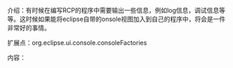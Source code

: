 介绍：有时候在编写RCP的程序中需要输出一些信息，例如log信息，调试信息等等。这时候如果能将eclipse自带的onsole视图加入到自己的程序中，将会是一件非常好的事情。

扩展点：org.eclipse.ui.console.consoleFactories

内容：


